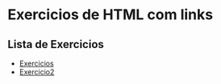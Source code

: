 # Exercicios de HTML com links

## Lista de Exercicios

- [Exercicios](Exercicio1.html)
- [Exercicio2](Exercicio2.html)